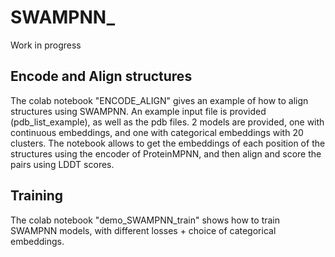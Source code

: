 # SWAMPNN_
Work in progress
## Encode and Align structures
The colab notebook "ENCODE_ALIGN" gives an example of how to align structures using SWAMPNN. An example input file is provided (pdb_list_example), as well as the pdb files. 2 models are provided, one with continuous embeddings, and one with categorical embeddings with 20 clusters.
The notebook allows to get the embeddings of each position of the structures using the encoder of ProteinMPNN, and then align and score the pairs using LDDT scores.
## Training
The colab notebook "demo_SWAMPNN_train" shows how to train SWAMPNN models, with different losses + choice of categorical embeddings.
